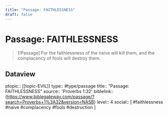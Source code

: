 ```yaml
---
title: "Passage: FAITHLESSNESS"
draft: false
---
```


# Passage: FAITHLESSNESS
> [!Passage]
> For the faithlessness of the naive will kill them,
> and the complacency of fools will destroy them.

## Dataview
ptopic:: [[topic-EVIL]]
type:: #type/passage
title:: "Passage: FAITHLESSNESS"
source:: 'Proverbs 1:32'
biblelink:: (https://www.biblegateway.com/passage/?search=Proverbs+1%3A32&version=NASB)
level:: 4
social:: [ #faithlessness #naive #complacency #fools #destruction ]